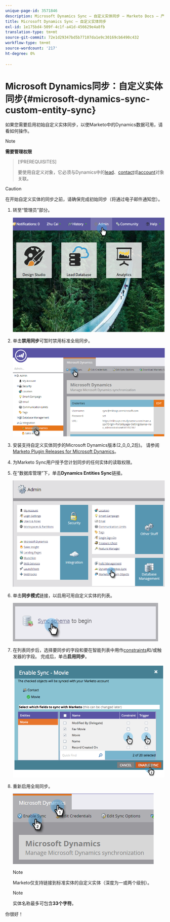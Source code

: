 ```yaml
---
unique-page-id: 3571846
description: Microsoft Dynamics Sync — 自定义实体同步 — Marketo Docs — 产品文档
title: Microsoft Dynamics Sync — 自定义实体同步
exl-id: 1e175bd4-509f-4c1f-a41d-456629e4a8fb
translation-type: tm+mt
source-git-commit: 72e1d29347bd5b77107da1e9c30169cb6490c432
workflow-type: tm+mt
source-wordcount: '217'
ht-degree: 0%

---
```


# Microsoft Dynamics同步：自定义实体同步{#microsoft-dynamics-sync-custom-entity-sync}

如果您需要启用初始自定义实体同步，以使Marketo中的Dynamics数据可用，请看如何操作。

>[!NOTE]
>
>**需要管理权限**

>[!PREREQUISITES]
>
>要使用自定义对象，它必须与Dynamics中的[lead](/help/marketo/product-docs/crm-sync/microsoft-dynamics-sync/microsoft-dynamics-sync-details/microsoft-dynamics-sync-lead-sync.md)、[contact](/help/marketo/product-docs/crm-sync/microsoft-dynamics-sync/microsoft-dynamics-sync-details/microsoft-dynamics-sync-contact-sync.md)或[account](/help/marketo/product-docs/crm-sync/microsoft-dynamics-sync/microsoft-dynamics-sync-details/microsoft-dynamics-sync-account-sync.md)对象关联。

>[!CAUTION]
>
>在开始自定义实体的同步之前，请确保完成初始同步（将通过电子邮件通知您）。

1. 转至“管理员”部分。

   ![](assets/image2014-10-20-14-3a32-3a16.png)

1. 单击&#x200B;**禁用同步**&#x200B;可暂时禁用标准全局同步。

   ![](assets/image2015-11-10-9-3a0-3a6.png)

1. 安装支持自定义实体同步的Microsoft Dynamics版本(2_0_0_2后)。 请参阅[Marketo Plugin Releases for MIcrosoft Dynamics](/help/marketo/product-docs/crm-sync/microsoft-dynamics-sync/marketo-plugin-releases-for-microsoft-dynamics.md)。

1. 为Marketo Sync用户授予您计划同步的任何实体的读取权限。

1. 在“数据库管理”下，单击&#x200B;**Dynamics Entities Sync**&#x200B;链接。

   ![](assets/image2015-11-10-9-3a6-3a55.png)

1. 单击&#x200B;**同步模式**&#x200B;链接，以启用可用自定义实体的列表。

   ![](assets/image2015-11-10-9-3a41-3a37.png)

1. 在列表同步后，选择要同步的字段和要在智能列表中用作[constraints](/help/marketo/product-docs/core-marketo-concepts/smart-lists-and-static-lists/using-smart-lists/add-a-constraint-to-a-smart-list-filter.md)和/或触发器的字段。 完成后，单击&#x200B;**启用同步**。

   ![](assets/image2014-10-20-14-3a32-3a55.png)

1. 重新启用全局同步。

   ![](assets/image2015-11-10-9-3a48-3a35.png)

   >[!NOTE]
   >
   >Marketo仅支持链接到标准实体的自定义实体（深度为一或两个级别）。

   >[!NOTE]
   >
   >实体名称最多可包含&#x200B;**33个字符**。

你很好！
